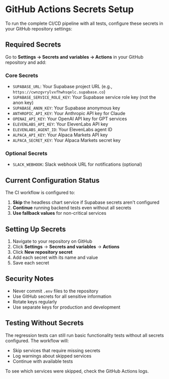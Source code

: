 # GitHub Actions Secrets Setup

To run the complete CI/CD pipeline with all tests, configure these secrets in your GitHub repository settings:

## Required Secrets

Go to **Settings → Secrets and variables → Actions** in your GitHub repository and add:

### Core Secrets
- `SUPABASE_URL`: Your Supabase project URL (e.g., `https://cwnzgvrylvxfhwhsqelc.supabase.co`)
- `SUPABASE_SERVICE_ROLE_KEY`: Your Supabase service role key (not the anon key)
- `SUPABASE_ANON_KEY`: Your Supabase anonymous key
- `ANTHROPIC_API_KEY`: Your Anthropic API key for Claude
- `OPENAI_API_KEY`: Your OpenAI API key for GPT services
- `ELEVENLABS_API_KEY`: Your ElevenLabs API key
- `ELEVENLABS_AGENT_ID`: Your ElevenLabs agent ID
- `ALPACA_API_KEY`: Your Alpaca Markets API key
- `ALPACA_SECRET_KEY`: Your Alpaca Markets secret key

### Optional Secrets
- `SLACK_WEBHOOK`: Slack webhook URL for notifications (optional)

## Current Configuration Status

The CI workflow is configured to:
1. **Skip** the headless chart service if Supabase secrets aren't configured
2. **Continue** running backend tests even without all secrets
3. **Use fallback values** for non-critical services

## Setting Up Secrets

1. Navigate to your repository on GitHub
2. Click **Settings** → **Secrets and variables** → **Actions**
3. Click **New repository secret**
4. Add each secret with its name and value
5. Save each secret

## Security Notes

- Never commit `.env` files to the repository
- Use GitHub secrets for all sensitive information
- Rotate keys regularly
- Use separate keys for production and development

## Testing Without Secrets

The regression tests can still run basic functionality tests without all secrets configured. The workflow will:
- Skip services that require missing secrets
- Log warnings about skipped services
- Continue with available tests

To see which services were skipped, check the GitHub Actions logs.